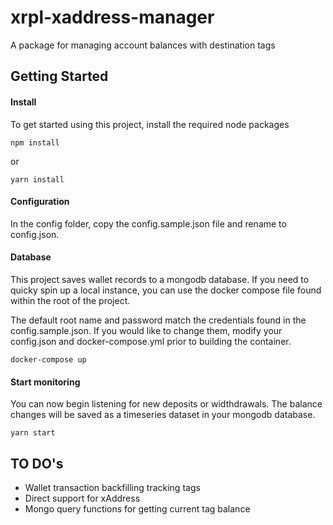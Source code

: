 # xrpl-xaddress-manager
A package for managing account balances with destination tags

## Getting Started
#### Install
To get started using this project, install the required node packages

```npm
npm install
```
or
```yarn
yarn install
```
#### Configuration
In the config folder, copy the config.sample.json file and rename to config.json.

#### Database
This project saves wallet records to a mongodb database. If you need to quicky spin up a local instance, you can use the docker compose file found within the root of the project.

The default root name and password match the credentials found in the config.sample.json. 
If you would like to change them, modify your config.json and docker-compose.yml prior to building the container.

```cli
docker-compose up 
```

#### Start monitoring

You can now begin listening for new deposits or widthdrawals. The balance changes will be saved as a timeseries dataset in your mongodb database.

```yarn
yarn start
```

## TO DO's
- Wallet transaction backfilling tracking tags
- Direct support for xAddress
- Mongo query functions for getting current tag balance


